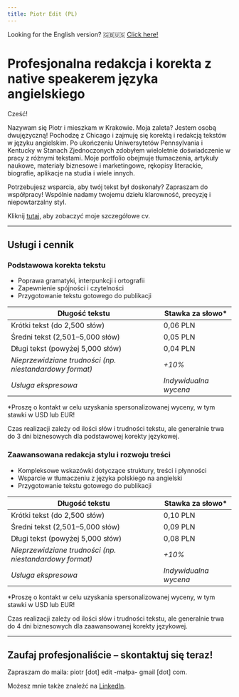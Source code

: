 ```yaml
---
title: Piotr Edit (PL)
---
```


Looking for the English version? 🇬🇧🇺🇸 [Click here!](index.md)

# Profesjonalna redakcja i korekta z native speakerem języka angielskiego


Cześć!

Nazywam się Piotr i mieszkam w Krakowie. Moja zaleta? Jestem osobą dwujęzyczną! Pochodzę z Chicago i zajmuję się korektą i redakcją tekstów w języku angielskim. 
Po ukończeniu Uniwersytetów Pennsylvania i Kentucky w Stanach Zjednoczonych zdobyłem wieloletnie doświadczenie w pracy z różnymi tekstami. Moje portfolio obejmuje tłumaczenia, artykuły naukowe, materiały biznesowe i marketingowe, rękopisy literackie, biografie, aplikacje na studia i wiele innych.

Potrzebujesz wsparcia, aby twój tekst był doskonały? Zapraszam do współpracy! Wspólnie nadamy twojemu dziełu klarowność, precyzję i niepowtarzalny styl.

Kliknij [tutaj](pl-cv.md), aby zobaczyć moje szczegółowe cv.

---

## Usługi i cennik

### **Podstawowa korekta tekstu**
- Poprawa gramatyki, interpunkcji i ortografii
- Zapewnienie spójności i czytelności
- Przygotowanie tekstu gotowego do publikacji

| Długość tekstu              | Stawka za słowo* |
|-----------------------------|------------------|
| Krótki tekst (do 2,500 słów) | 0,06 PLN        |
| Średni tekst (2,501–5,000 słów) | 0,05 PLN     |
| Długi tekst (powyżej 5,000 słów) | 0,04 PLN    |
| *Nieprzewidziane trudności (np. niestandardowy format)* | *+10%* |
| *Usługa ekspresowa*    | *Indywidualna wycena* |

\*Proszę o kontakt w celu uzyskania spersonalizowanej wyceny, w tym stawki w USD lub EUR!

Czas realizacji zależy od ilości słów i trudności tekstu, ale generalnie trwa do 3 dni biznesowych dla podstawowej korekty językowej.

### **Zaawansowana redakcja stylu i rozwoju treści**
- Kompleksowe wskazówki dotyczące struktury, treści i płynności
- Wsparcie w tłumaczeniu z języka polskiego na angielski
- Przygotowanie tekstu gotowego do publikacji

| Długość tekstu              | Stawka za słowo* |
|-----------------------------|------------------|
| Krótki tekst (do 2,500 słów) | 0,10 PLN        |
| Średni tekst (2,501–5,000 słów) | 0,09 PLN     |
| Długi tekst (powyżej 5,000 słów) | 0,08 PLN    |
| *Nieprzewidziane trudności (np. niestandardowy format)* | *+10%* |
| *Usługa ekspresowa*    | *Indywidualna wycena* |

\*Proszę o kontakt w celu uzyskania spersonalizowanej wyceny, w tym stawki w USD lub EUR!

Czas realizacji zależy od ilości słów i trudności tekstu, ale generalnie trwa do 4 dni biznesowych dla zaawansowanej korekty językowej.

---

## Zaufaj profesjonaliście – skontaktuj się teraz!

Zapraszam do maila: piotr \[dot\] edit -małpa- gmail \[dot\] com.  

Możesz mnie także znaleźć na [LinkedIn](https://linkedin.com/in/pioioiotr).
